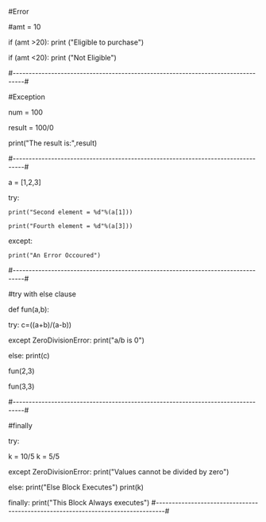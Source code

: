 #Error

#amt = 10

if (amt >20):
    print ("Eligible to purchase")


if (amt <20):
    print ("Not Eligible")

#---------------------------------------------------------------------------------#

#Exception

num = 100

result = 100/0


print("The result is:",result)

#---------------------------------------------------------------------------------#

a = [1,2,3]

try:
    
	print("Second element = %d"%(a[1]))
    
	print("Fourth element = %d"%(a[3]))


except:
    
	print("An Error Occoured")

#---------------------------------------------------------------------------------#    

#try with else clause

def fun(a,b):
   
   try:
        c=((a+b)/(a-b))
   
   except ZeroDivisionError:
        print("a/b is 0")
   
   else:
       print(c)


fun(2,3)

fun(3,3)

#---------------------------------------------------------------------------------#

#finally

try:
   
   k = 10/5
    k = 5/5

except ZeroDivisionError:
    print("Values cannot be divided by zero")
    
else:
    print("Else Block Executes")
    print(k)
    
finally:
    print("This Block Always executes")
    #---------------------------------------------------------------------------------#
